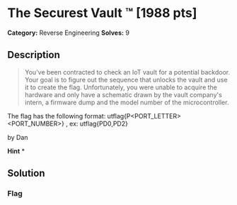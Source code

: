 # The Securest Vault ™ [1988 pts]

**Category:** Reverse Engineering
**Solves:** 9

## Description
>You've been contracted to check an IoT vault for a potential backdoor. Your goal is to figure out the sequence that unlocks the vault and use it to create the flag. Unfortunately, you were unable to acquire the hardware and only have a schematic drawn by the vault company's intern, a firmware dump and the model number of the microcontroller.

The flag has the following format:
utflag{P<PORT_LETTER><PORT_NUMBER>} , ex:
utflag{PD0,PD2}

by Dan

**Hint**
* 

## Solution

### Flag

